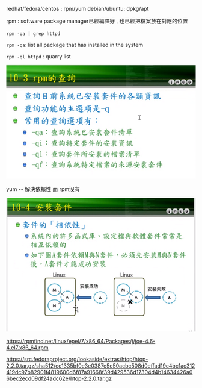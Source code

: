 redhat/fedora/centos : rpm/yum   debian/ubuntu: dpkg/apt



rpm : software package manager已經編譯好 , 也已經把檔案放在對應的位置

`rpm -qa | grep httpd`

`rpm -qa`: list all package that has installed in the system

`rpm -ql httpd` : quarry list

![image-20220926145935109](/img/image-20220926145935109.png)

yum -- 解決依賴性 而 rpm沒有

![image-20220926150733703](/img/image-20220926150733703.png)

https://rpmfind.net/linux/epel/7/x86_64/Packages/j/joe-4.6-4.el7.x86_64.rpm

https://src.fedoraproject.org/lookaside/extras/htop/htop-2.2.0.tar.gz/sha512/ec1335bf0e3e0387e5e50acbc508d0effad19c4bc1ac312419dc97b82901f4819600d6f87a91668f39d429536d17304d4b14634426a06bec2ecd09df24adc62e/htop-2.2.0.tar.gz